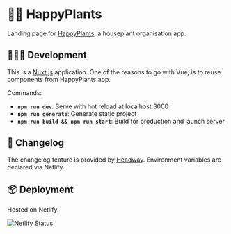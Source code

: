 # 🌴🌵 HappyPlants 

Landing page for [HappyPlants](https://github.com/morkro/happy-plants), a houseplant organisation app.

## 👩🏻‍💻 Development

This is a [Nuxt.js](https://nuxtjs.org) application. One of the reasons to go with Vue, is to reuse components from HappyPlants app.

Commands: 

- **`npm run dev`**: Serve with hot reload at localhost:3000
- **`npm run generate`**: Generate static project
- **`npm run build && npm run start`**: Build for production and launch server

## 📑 Changelog  

The changelog feature is provided by [Headway](https://headwayapp.co/). Environment variables are declared via Netlify.

## 📦 Deployment 

Hosted on Netlify.

[![Netlify Status](https://api.netlify.com/api/v1/badges/f0cbf8d7-d4a7-4b17-87d7-31960bd2d2f8/deploy-status)](https://app.netlify.com/sites/happy-plants-website/deploys)
